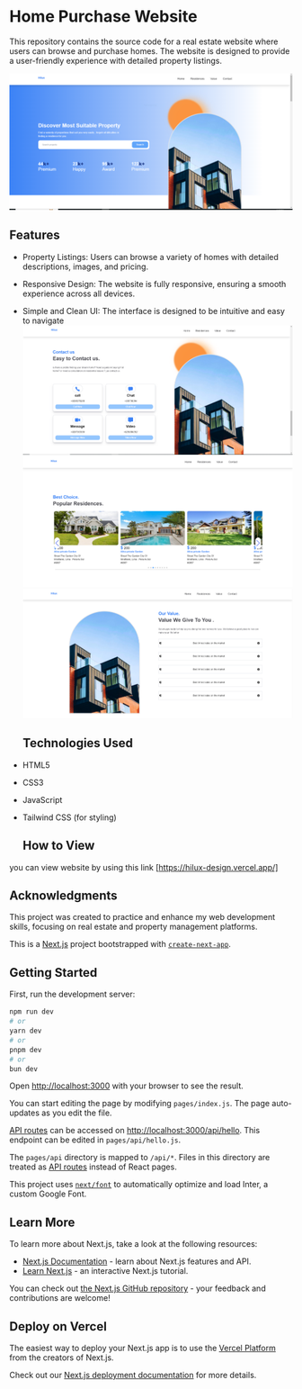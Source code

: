 # Home Purchase Website
This repository contains the source code for a real estate website where users can browse and purchase homes. The website is designed to provide a user-friendly experience with detailed property listings.

![hilux](public/hilux.PNG)
## Features
* Property Listings:
 Users can browse a variety of homes with detailed descriptions, images, and pricing.
* Responsive Design:
  The website is fully responsive, ensuring a smooth experience across all devices.
* Simple and Clean UI:
   The interface is designed to be intuitive and easy to navigate
![hilux](public/hilux4.PNG)
![hilux](public/hilx2.PNG)
![hilux](public/hiux3.PNG)
  ## Technologies Used
* HTML5
* CSS3
* JavaScript
* Tailwind CSS (for styling)

  ## How to View
you can view website by using this link [https://hilux-design.vercel.app/]

## Acknowledgments
This project was created to practice and enhance my web development skills, focusing on real estate and property management platforms.





This is a [Next.js](https://nextjs.org/) project bootstrapped with [`create-next-app`](https://github.com/vercel/next.js/tree/canary/packages/create-next-app).

## Getting Started

First, run the development server:

```bash
npm run dev
# or
yarn dev
# or
pnpm dev
# or
bun dev
```

Open [http://localhost:3000](http://localhost:3000) with your browser to see the result.

You can start editing the page by modifying `pages/index.js`. The page auto-updates as you edit the file.

[API routes](https://nextjs.org/docs/api-routes/introduction) can be accessed on [http://localhost:3000/api/hello](http://localhost:3000/api/hello). This endpoint can be edited in `pages/api/hello.js`.

The `pages/api` directory is mapped to `/api/*`. Files in this directory are treated as [API routes](https://nextjs.org/docs/api-routes/introduction) instead of React pages.

This project uses [`next/font`](https://nextjs.org/docs/basic-features/font-optimization) to automatically optimize and load Inter, a custom Google Font.

## Learn More

To learn more about Next.js, take a look at the following resources:

- [Next.js Documentation](https://nextjs.org/docs) - learn about Next.js features and API.
- [Learn Next.js](https://nextjs.org/learn) - an interactive Next.js tutorial.

You can check out [the Next.js GitHub repository](https://github.com/vercel/next.js/) - your feedback and contributions are welcome!

## Deploy on Vercel

The easiest way to deploy your Next.js app is to use the [Vercel Platform](https://vercel.com/new?utm_medium=default-template&filter=next.js&utm_source=create-next-app&utm_campaign=create-next-app-readme) from the creators of Next.js.

Check out our [Next.js deployment documentation](https://nextjs.org/docs/deployment) for more details.
